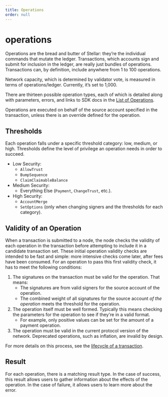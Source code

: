 ```yaml
---
title: Operations
order: null
---
```


# operations

Operations are the bread and butter of Stellar: they’re the individual commands that mutate the ledger. Transactions, which accounts sign and submit for inclusion in the ledger, are really just bundles of operations. Transactions can, by definition, include anywhere from 1 to 100 operations.

Network capacity, which is determined by validator vote, is measured in terms of operations/ledger. Currently, it’s set to 1,000.

There are thirteen possible operation types, each of which is detailed along with parameters, errors, and links to SDK docs in the [List of Operations](../start/list-of-operations.md).

Operations are executed on behalf of the source account specified in the transaction, unless there is an override defined for the operation.

## Thresholds

Each operation falls under a specific threshold category: low, medium, or high. Thresholds define the level of privilege an operation needs in order to succeed.

* Low Security:
  * `AllowTrust`
  * `BumpSequence`
  * `ClaimClaimableBalance`
* Medium Security:
  * Everything Else \(`Payment`, `ChangeTrust`, etc.\).
* High Security:
  * `AccountMerge`
  * `SetOptions` \(only when changing signers and the thresholds for each category\).

## Validity of an Operation

When a transaction is submitted to a node, the node checks the validity of each operation in the transaction before attempting to include it in a candidate transaction set. These initial operation validity checks are intended to be fast and simple: more intensive checks come later, after fees have been consumed. For an operation to pass this first validity check, it has to meet the following conditions:

1. The signatures on the transaction must be valid for the operation. That means:
   * The signatures are from valid signers for the source account of the operation.
   * The combined weight of all signatures for the source account _of the operation_ meets the threshold for the operation.
2. The operation itself must be well formed. Typically this means checking the parameters for the operation to see if they're in a valid format.
   * For example, only positive values can be set for the amount of a payment operation.
3. The operation must be valid in the current protocol version of the network. Deprecated operations, such as inflation, are invalid by design.

For more details on this process, see the [lifecycle of a transaction](transactions.md#transaction-lifecycle).

## Result

For each operation, there is a matching result type. In the case of success, this result allows users to gather information about the effects of the operation. In the case of failure, it allows users to learn more about the error.

